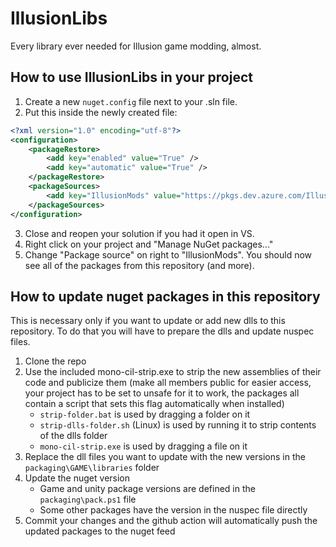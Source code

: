 # IllusionLibs
Every library ever needed for Illusion game modding, almost.

## How to use IllusionLibs in your project
1. Create a new `nuget.config` file next to your .sln file.
2. Put this inside the newly created file:
```xml
<?xml version="1.0" encoding="utf-8"?>
<configuration>
    <packageRestore>
        <add key="enabled" value="True" />
        <add key="automatic" value="True" />
    </packageRestore>
    <packageSources>
        <add key="IllusionMods" value="https://pkgs.dev.azure.com/IllusionMods/Nuget/_packaging/IllusionMods/nuget/v3/index.json" />
    </packageSources>
</configuration>
```
3. Close and reopen your solution if you had it open in VS.
4. Right click on your project and "Manage NuGet packages..."
5. Change "Package source" on right to "IllusionMods". You should now see all of the packages from this repository (and more).

## How to update nuget packages in this repository
This is necessary only if you want to update or add new dlls to this repository. To do that you will have to prepare the dlls and update nuspec files.
1. Clone the repo
2. Use the included mono-cil-strip.exe to strip the new assemblies of their code and publicize them (make all members public for easier access, your project has to be set to unsafe for it to work, the packages all contain a script that sets this flag automatically when installed)
   - `strip-folder.bat` is used by dragging a folder on it
   - `strip-dlls-folder.sh` (Linux) is used by running it to strip contents of the dlls folder
   - `mono-cil-strip.exe` is used by dragging a file on it
3. Replace the dll files you want to update with the new versions in the `packaging\GAME\libraries` folder
4. Update the nuget version
   - Game and unity package versions are defined in the `packaging\pack.ps1` file
   - Some other packages have the version in the nuspec file directly
5. Commit your changes and the github action will automatically push the updated packages to the nuget feed
